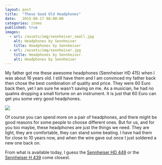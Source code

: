 ```yaml
---
layout: post
title:  "These Good Old Headphones"
date:   2015-08-17 08:00:00
categories: items
published: true
images:
  - url: /assets/img/sennheiser_small.jpg
    alt: Headphones by Sennheiser
    title: Headphones by Sennheiser
  - url: /assets/img/sennheiser.jpg
    title: Headphones by Sennheiser.
    alt: Headphones by Sennheiser
---
```


My father got me these awesome headphones (Sennheiser HD 415) when I was about 16 years old. I still have them and I
am convinced my father back then chose the best
combination of quality and price. They were 60 Euro back then, yet I am sure he wasn't saving on me. As a musician, he
had no qualms dropping a small fortune on an instrument. It is just that 60 Euro can get you some very good headphones.

<div class="post-image-wrapper">
  <img class="post-image image-responsive" src="{{ site.baseurl }}{{ page.images[1].url }}">
</div>

Of course you can spend more on a pair of headphones, and there might be good reasons for some people to choose different ones.
But for us, and for you too maybe, these headphones are just the things we need. They are light, they are comfortable,
they can stand some beating. I have had them for close to 10 years now, and when the wire gave out once I just
soldered a new one back on.

From what is available today, I guess the [Sennheiser HD 449](http://www.amazon.com/gp/product/B005N8W214/ref=as_li_qf_sp_asin_il_tl?ie=UTF8&camp=1789&creative=9325&creativeASIN=B005N8W214&linkCode=as2&tag=thingswelik06-20&linkId=OVXPGTI7MRGFM5U6)
or the [Sennheiser H 439](http://www.amazon.com/gp/product/B005N8W1TM) come closest.
